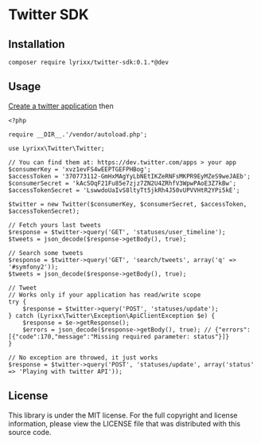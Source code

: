 Twitter SDK
===========

Installation
------------

    composer require lyrixx/twitter-sdk:0.1.*@dev

Usage
-----

[Create a twitter application](https://dev.twitter.com/apps) then

    <?php

    require __DIR__.'/vendor/autoload.php';

    use Lyrixx\Twitter\Twitter;

    // You can find them at: https://dev.twitter.com/apps > your app
    $consumerKey = 'xvz1evFS4wEEPTGEFPHBog';
    $accessToken = '370773112-GmHxMAgYyLbNEtIKZeRNFsMKPR9EyMZeS9weJAEb';
    $consumerSecret = 'kAcSOqF21Fu85e7zjz7ZN2U4ZRhfV3WpwPAoE3Z7kBw';
    $accessTokenSecret = 'LswwdoUaIvS8ltyTt5jkRh4J50vUPVVHtR2YPi5kE';

    $twitter = new Twitter($consumerKey, $consumerSecret, $accessToken, $accessTokenSecret);

    // Fetch yours last tweets
    $response = $twitter->query('GET', 'statuses/user_timeline');
    $tweets = json_decode($response->getBody(), true);

    // Search some tweets
    $response = $twitter->query('GET', 'search/tweets', array('q' => '#symfony2'));
    $tweets = json_decode($response->getBody(), true);

    // Tweet
    // Works only if your application has read/write scope
    try {
        $response = $twitter->query('POST', 'statuses/update');
    } catch (Lyrixx\Twitter\Exception\ApiClientException $e) {
        $response = $e->getResponse();
        $errors = json_decode($response->getBody(), true); // {"errors":[{"code":170,"message":"Missing required parameter: status"}]}
    }

    // No exception are throwed, it just works
    $response = $twitter->query('POST', 'statuses/update', array('status' => 'Playing with twitter API'));

License
-------

This library is under the MIT license. For the full copyright and license
information, please view the LICENSE file that was distributed with this source
code.

